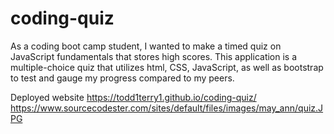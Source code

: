 # coding-quiz
As a coding boot camp student, I wanted to make a timed quiz on JavaScript fundamentals that stores high scores. This application is a multiple-choice quiz that utilizes html, CSS, JavaScript, as well as bootstrap to test and gauge my progress compared to my peers.

Deployed website https://todd1terry1.github.io/coding-quiz/
https://www.sourcecodester.com/sites/default/files/images/may_ann/quiz.JPG
